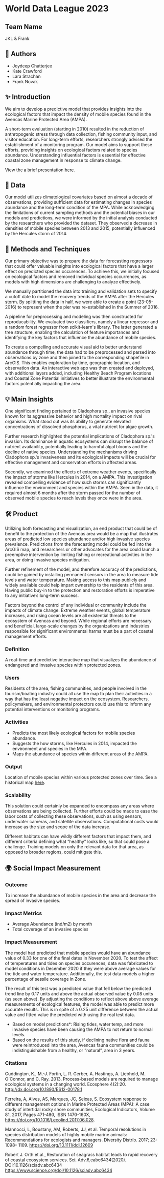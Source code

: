 ﻿# World Data League 2023

## Team Name

JKL & Frank

## 👥 Authors

* Joydeep Chatterjee
* Kate Crawford
* Lara Strachan
* Frank Novak

## ✨ Introduction 

We aim to develop a predictive model that provides insights into the ecological factors that impact the density of mobile species found in the Avencas Marine Protected Area (AMPA).

A short-term evaluation (starting in 2010) resulted in the reduction of anthropogenic stress through data collection, fishing community input, and visitor education. For long-term efforts, researchers strongly advised the establishment of a monitoring program. Our model aims to support these efforts, providing insights on ecological factors related to species abundance. Understanding influential factors is essential for effective coastal zone management in response to climate change.

View the a brief presentation [here](https://drive.google.com/file/d/1bLEVNeeCjZuVy2r_uxni9DTNOlXBfTIU/view?usp=sharing).

## 🔢 Data 

Our model utilizes climatological covariates based on almost a decade of observations, providing sufficient data for estimating changes in species abundance and the long-term condition of the MPA.
While acknowledging the limitations of current sampling methods and the potential biases in our models and predictions, we were informed by the initial analysis conducted by the researchers who provided the dataset. They observed a decrease in densities of mobile species between 2013 and 2015, potentially influenced by the Hercules storm of 2014. 

## 🧮 Methods and Techniques 

Our primary objective was to prepare the data for forecasting regressors that could offer valuable insights into ecological factors that have a larger effect on predicted species occurences. To achieve this, we initially focused on ecological factors and removed individual species occurrences, as models with high dimensions are challenging to analyze effectively. 

We manually partitioned the data into training and validation sets to specify a cutoff date to model the recovery trends of the AMPA after the Hercules storm. By splitting the data in half, we were able to create a point (23-05-2016) to represent when the pier was re-established in the Summer of 2016.

A pipeline for preprocessing and modeling was then constructed for reproducability. We evaluated two classifiers, namely a linear regressor and a random forest regressor from scikit-learn's library. The latter generated a tree structure, enabling the calculation of feature importances and identifying the key factors that influence the abundance of mobile species.

To create a compelling and accurate visual aid to better understand abundance through time, the data had to be preprocessed and parsed into observations by zone and then joined to the corresponding shapefile in ArcGIS. This enables exploration by time, geographic location, and observation data. An interactive web app was then created and deployed, with additional layers added, including Healthy Beach Program locations and Coastal Zone Potential initiatives to better illustrate the environmental factors potentially impacting the area.


## 💡 Main Insights

One significant finding pertained to Cladophora sp., an invasive species known for its aggressive behavior and high mortality impact on rival organisms. What stood out was its ability to generate elevated concentrations of dissolved phosphorus, a vital nutrient for algae growth.

Further research highlighted the potential implications of Cladophora sp.'s invasion. Its dominance in aquatic ecosystems can disrupt the balance of nutrient availability, potentially leading to harmful algal blooms and the decline of native species. Understanding the mechanisms driving Cladophora sp.'s invasiveness and its ecological impacts will be crucial for effective management and conservation efforts in affected areas.

Secondly, we examined the effects of extreme weather events, specifically the impact of storms like Hercules in 2014, on a AMPA. This investigation revealed compelling evidence of how such storms can significantly influence the environment and species within the AMPA. Seen in the data, it required almost 6 months after the storm passed for the number of observed mobile species to reach levels they once were in the area.

## 🛠️ Product

Utilizing both forecasting and visualization, an end product that could be of benefit to the protection of the Avencas area would be a map that illustrates areas of predicted low species abundance and/or high invasive species prevalence. Predictions from the forecasting model could be fed into the ArcGIS map, and researchers or other advocates for the area could launch a preemptive intervention by limiting fishing or recreational activities in the area, or doing invasive species mitigation. 

Further refinement of the model, and therefore accuracy of the predictions, could be gained by installing permanent sensors in the area to measure tide levels and water temperature. Making access to this map publicly and widely available could help impart ownership to the residents of this area. Having public buy-in to the protection and restoration efforts is imperative to any initiative’s long-term success. 

Factors beyond the control of any individual or community include the impacts of climate change. Extreme weather events, global temperature increases, and rising ocean levels are all existential threats to the ecosystem of Avencas and beyond. While regional efforts are necessary and beneficial, large-scale changes by the organizations and industries responsible for significant environmental harms must be a part of coastal management efforts.

### Definition

A real-time and predictive interactive map that visualizes the abundance of endangered and invasive species within protected zones.

### Users

Residents of the area, fishing communities, and people involved in the tourism/boating industry could all use the map to plan their activities in a way that has the least negative impact on the ecosystem. Researchers, policymakers, and environmental protectors could use this to inform any potential interventions or monitoring programs.

### Activities

* Predicts the most likely ecological factors for mobile species abundance.
* Suggests the how storms, like Hercules in 2014, impacted the environment and species in the MPA.
* Maps the abundance of species within different areas of the AMPA.

### Output

Location of mobile species within various protected zones over time. See a historical map [here](https://lstrachan.maps.arcgis.com/apps/instant/slider/index.html?appid=5b02eae0a86f438783c6b082ab4a5209&locale=en-us). 

### Scalability

This solution could certainly be expanded to encompass any areas where observations are being collected. Further efforts could be made to ease the labor costs of collecting these observations, such as using sensors, underwater cameras, and satellite observations. Computational costs would increase as the size and scope of the data increase. 

Different habitats can have wildly different factors that impact them, and different criteria defining what “healthy” looks like, so that could pose a challenge. Training models on only the relevant data for that area, as opposed to broader regions, could mitigate this.

## 🌍 Social Impact Measurement

### Outcome

To increase the abundance of mobile species in the area and decrease the spread of invasive species.

### Impact Metrics

* Average Abundance (ind/m2) by month
* Total coverage of an invasive species 

### Impact Measurement

The model had predicted that mobile species would have an abundance value of 0.33 for one of the final dates in November 2020. To test the affect of temperatures and tides on species occurences, data was fabricated to model conditions in December 2020 if they were above average values for the tide and water temperature. Additionally, the test data models a higher percentage of sessile coverage in Zone. 

The result of this test was a predicted value that fell below the predicted trend line by 0.17 units and above the actual observed value by 0.08 units (as seen above). By adjusting the conditions to reflect above above average measurements of ecological features, the model was able to predict more accurate results. This is in spite of a 0.25 unit difference between the actual value and fitted value the predicted with using the real test data. 

* Based on model predictions*: Rising tides, water temp, and more invasive species have been causing the AMPA to not return to normal levels.
* Based on the results of [this study](https://www.science.org/doi/10.1126/sciadv.abc6434), if declining native flora and fauna were reintroduced into the area, Avencas fauna communities could be indistinguishable from a healthy, or “natural”, area in 3 years.


### Citations

Cuddington, K., M.-J. Fortin, L. R. Gerber, A. Hastings, A. Liebhold, M. O'Connor, and C. Ray. 2013. Process-based models are required to manage ecological systems in a changing world. Ecosphere 4(2):20. http://dx.doi.org/10.1890/ES12-00178.1

Ferreira, A, Alves, AS, Marques, JC, Seixas, S. Ecosystem response to different management options in Marine Protected Areas (MPA): A case study of intertidal rocky shore communities, Ecological Indicators, Volume 81, 2017, Pages 471-480, ISSN 1470-160X, https://doi.org/10.1016/j.ecolind.2017.06.028.

Mannocci, L, Boustany, AM, Roberts, JJ, et al. Temporal resolutions in species distribution models of highly mobile marine animals: Recommendations for ecologists and managers. Diversity Distrib. 2017; 23: 1098– 1109. https://doi.org/10.1111/ddi.12609

Robert J. Orth et al., Restoration of seagrass habitat leads to rapid recovery of coastal ecosystem services. Sci. Adv.6,eabc6434(2020). DOI:10.1126/sciadv.abc6434 https://www.science.org/doi/10.1126/sciadv.abc6434
